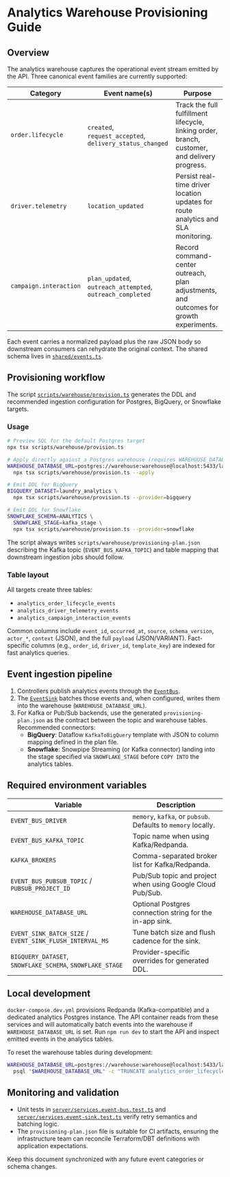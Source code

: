 # Analytics Warehouse Provisioning Guide

## Overview

The analytics warehouse captures the operational event stream emitted by the API. Three canonical event families are currently supported:

| Category | Event name(s) | Purpose |
| --- | --- | --- |
| `order.lifecycle` | `created`, `request_accepted`, `delivery_status_changed` | Track the full fulfillment lifecycle, linking order, branch, customer, and delivery progress. |
| `driver.telemetry` | `location_updated` | Persist real-time driver location updates for route analytics and SLA monitoring. |
| `campaign.interaction` | `plan_updated`, `outreach_attempted`, `outreach_completed` | Record command-center outreach, plan adjustments, and outcomes for growth experiments. |

Each event carries a normalized payload plus the raw JSON body so downstream consumers can rehydrate the original context. The shared schema lives in [`shared/events.ts`](../../shared/events.ts).

## Provisioning workflow

The script [`scripts/warehouse/provision.ts`](../../scripts/warehouse/provision.ts) generates the DDL and recommended ingestion configuration for Postgres, BigQuery, or Snowflake targets.

### Usage

```bash
# Preview SQL for the default Postgres target
npx tsx scripts/warehouse/provision.ts

# Apply directly against a Postgres warehouse (requires WAREHOUSE_DATABASE_URL)
WAREHOUSE_DATABASE_URL=postgres://warehouse:warehouse@localhost:5433/laundry_warehouse \
  npx tsx scripts/warehouse/provision.ts --apply

# Emit DDL for BigQuery
BIGQUERY_DATASET=laundry_analytics \
  npx tsx scripts/warehouse/provision.ts --provider=bigquery

# Emit DDL for Snowflake
SNOWFLAKE_SCHEMA=ANALYTICS \
  SNOWFLAKE_STAGE=kafka_stage \
  npx tsx scripts/warehouse/provision.ts --provider=snowflake
```

The script always writes `scripts/warehouse/provisioning-plan.json` describing the Kafka topic (`EVENT_BUS_KAFKA_TOPIC`) and table mapping that downstream ingestion jobs should follow.

### Table layout

All targets create three tables:

* `analytics_order_lifecycle_events`
* `analytics_driver_telemetry_events`
* `analytics_campaign_interaction_events`

Common columns include `event_id`, `occurred_at`, `source`, `schema_version`, `actor_*`, `context` (JSON), and the full `payload` (JSON/VARIANT). Fact-specific columns (e.g., `order_id`, `driver_id`, `template_key`) are indexed for fast analytics queries.

## Event ingestion pipeline

1. Controllers publish analytics events through the [`EventBus`](../../server/services/event-bus.ts).
2. The [`EventSink`](../../server/services/event-sink.ts) batches those events and, when configured, writes them into the warehouse (`WAREHOUSE_DATABASE_URL`).
3. For Kafka or Pub/Sub backends, use the generated `provisioning-plan.json` as the contract between the topic and warehouse tables. Recommended connectors:
   * **BigQuery**: Dataflow `KafkaToBigQuery` template with JSON to column mapping defined in the plan file.
   * **Snowflake**: Snowpipe Streaming (or Kafka connector) landing into the stage specified via `SNOWFLAKE_STAGE` before `COPY INTO` the analytics tables.

## Required environment variables

| Variable | Description |
| --- | --- |
| `EVENT_BUS_DRIVER` | `memory`, `kafka`, or `pubsub`. Defaults to `memory` locally. |
| `EVENT_BUS_KAFKA_TOPIC` | Topic name when using Kafka/Redpanda. |
| `KAFKA_BROKERS` | Comma-separated broker list for Kafka/Redpanda. |
| `EVENT_BUS_PUBSUB_TOPIC` / `PUBSUB_PROJECT_ID` | Pub/Sub topic and project when using Google Cloud Pub/Sub. |
| `WAREHOUSE_DATABASE_URL` | Optional Postgres connection string for the in-app sink. |
| `EVENT_SINK_BATCH_SIZE` / `EVENT_SINK_FLUSH_INTERVAL_MS` | Tune batch size and flush cadence for the sink. |
| `BIGQUERY_DATASET`, `SNOWFLAKE_SCHEMA`, `SNOWFLAKE_STAGE` | Provider-specific overrides for generated DDL. |

## Local development

`docker-compose.dev.yml` provisions Redpanda (Kafka-compatible) and a dedicated analytics Postgres instance. The API container reads from these services and will automatically batch events into the warehouse if `WAREHOUSE_DATABASE_URL` is set. Run `npm run dev` to start the API and inspect emitted events in the analytics tables.

To reset the warehouse tables during development:

```bash
WAREHOUSE_DATABASE_URL=postgres://warehouse:warehouse@localhost:5433/laundry_warehouse \
  psql "$WAREHOUSE_DATABASE_URL" -c "TRUNCATE analytics_order_lifecycle_events, analytics_driver_telemetry_events, analytics_campaign_interaction_events"
```

## Monitoring and validation

* Unit tests in [`server/services.event-bus.test.ts`](../../server/services.event-bus.test.ts) and [`server/services.event-sink.test.ts`](../../server/services.event-sink.test.ts) verify retry semantics and batching logic.
* The `provisioning-plan.json` file is suitable for CI artifacts, ensuring the infrastructure team can reconcile Terraform/DBT definitions with application expectations.

Keep this document synchronized with any future event categories or schema changes.
